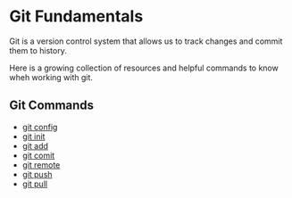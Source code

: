# Git Fundamentals

Git is a version control system that allows us to track changes and commit them to history.

Here is a growing collection of resources and helpful commands to know wheh working with git.

## Git Commands
- [git config](./commands/Config.md) 
- [git init](./commands/Init.md)
- [git add](./commands/Add.md)
- [git comit](./commands/Commit.md)
- [git remote](./commands/Remote.md)
- [git push](./commands/Push.md)
- [git pull](./commands/Pull.md)
